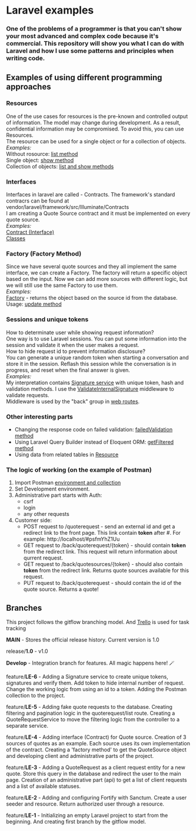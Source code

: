 # Laravel examples #
### One of the problems of a programmer is that you can't show your most advanced and complex code because it's commercial. This repository will show you what I can do with Laravel and how I use some patterns and principles when writing code. ###

## Examples of using different programming approaches ##

### Resources ###  
One of the use cases for resources is the pre-known and controlled output of information. The model may change during development. As a result, confidential information may be compromised. To avoid this, you can use Resources.  
The resource can be used for a single object or for a collection of objects.  
*Examples:*  
Without rosource: [list method](app/Http/Controllers/QuoteRequestController.php)  
Single object: [show method](app/Http/Controllers/QuoteRequestController.php)  
Collection of objects: [list and show methods](app/Http/Controllers/QuoteSourceController.php)  


### Interfaces ###  
Interfaces in laravel are called - Contracts. The framework's standard contracrs can be found at vendor/laravel/framework/src/Illuminate/Contracts  
I am creating a Quote Source contract and it must be implemented on every quote source.  
*Examples:*  
[Contract (Interface)](app/Contracts/QuoteSourceServiceContract.php)  
[Classes](app/Services/QuoteSources)

### Factory (Factory Method) ###
Since we have several quote sources and they all implement the same interface, we can create a Factory. The factory will return a specific object based on the input. Now we can add more sources with different logic, but we will still use the same Factory to use them.  
*Examples:*  
[Factory](app/Factories/QuoteSourceFactory.php) - returns the object based on the source id from the database.  
Usage: [update method](app/Http/Controllers/QuoteRequestController.php)  

### Sessions and unique tokens ###
How to determinate user while showing request information?  
One way is to use Laravel sessions. You can put some information into the session and validate it when the user makes a request.  
How to hide request id to prevent information disclosure?  
You can generate a unique random token when starting a conversation and store it in the session. Reflash this session while the conversation is in progress, and reset when the final answer is given.  
*Examples:*  
My interpretation contains [Signature service](app/Services/Signature.php) with unique token, hash and validation methods. I use the [ValidateInternalSignature](app/Http/Middleware/ValidateInternalSignature.php) middleware to validate requests.  
Middleware is used by the "back" group in [web routes](routes/web.php).  

### Other interesting parts ###
- Changing the response code on failed validation: [failedValidation method](app/Http/Requests/StoreQuoteRequestRequest.php)  
- Using Laravel Query Builder instead of Eloquent ORM: [getFiltered method](app/Services/QuoteRequestService.php)  
- Using data from related tables in [Resource](app/Http/Resources/ListQuoteRequestResource.php)  


### The logic of working (on the example of Postman) ###
1. Import Postman [environment and collection](documentation/postman)
2. Set Development environment.
3. Administrative part starts with Auth:
    - csrf
    - login
    - any other requests
4. Customer side:
    - POST request to /quoterequest - send an external id and get a redirect link to the front page. This link contain **token** after #. For example: http://localhost/#psfmYhZ1Uu
    - GET request to /back/quoterequest/{token} - should contain **token** from the redirect link. This request will return information about qurrent request.
    - GET request to /back/quotesources/{token} - should also contain **token** from the redirect link. Returns quote sources available for this request.
    - PUT request to /back/quoterequest - should contain the id of the quote source. Returns a quote!


## Branches ##
This project follows the gitflow branching model. And [Trello](https://trello.com/b/59M7MZHU/laravel-examples) is used for task tracking

**MAIN** - Stores the official release history. Current version is 1.0

release/**1.0** - v1.0

**Develop** - Integration branch for features. All magic happens here! 🪄

feature/**LE-6** - Adding a Signature service to create unique tokens, signatures and verify them. Add token to hide internal number of request. Change the working logic from using an id to a token. Adding the Postman collection to the project.

feature/**LE-5** - Adding fake quote requests to the database. Creating filtering and pagination logic in the quoterequest/list route. Creating a QuoteRequestService to move the filtering logic from the controller to a separate service.

feature/**LE-4** - Adding interface (Contract) for Quote source. Creation of 3 sources of quotes as an example. Each source uses its own implementation of the contract. Creating a 'factory method' to get the QuoteSource object and developing client and administrative parts of the project.

feature/**LE-3** - Adding a QuoteRequest as a client request entity for a new quote. Store this query in the database and redirect the user to the main page. Creation of an administrative part (api) to get a list of client requests and a list of available statuses.

feature/**LE-2** - Adding and configuring Fortify with Sanctum. Create a user seeder and resource. Return authorized user through a resource.

feature/**LE-1** - Initializing an empty Laravel project to start from the beginning. And creating first branch by the gitflow model.
